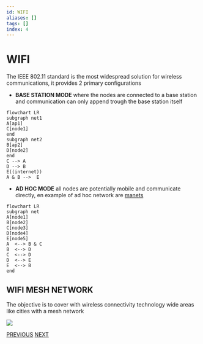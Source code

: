 ```yaml
---
id: WIFI
aliases: []
tags: []
index: 4
---
```


# WIFI

The IEEE 802.11 standard is the most widespread solution for wireless communications, it provides 2 primary configurations

- **BASE STATION MODE** where the nodes are connected to a base station and communication can only append trough the base station itself

```mermaid
flowchart LR
subgraph net1
A[ap1]
C[node1]
end
subgraph net2
B[ap2]
D[node2]
end
C --> A
D --> B
E((internet))
A & B -->  E
```

- **AD HOC MODE** all nodes are potentially mobile and communicate directly, en example of ad hoc network are [manets](MANETS.canvas)

```mermaid
flowchart LR
subgraph net
A[node1]
B[node2]
C[node3]
D[node4]
E[node5]
A  <--> B & C
B  <--> D
C  <--> D
D  <--> E
E  <--> B
end
```

## WIFI MESH NETWORK

The objective is to cover with wireless connectivity technology wide areas like cities with a mesh network

![](Pasted%20image%2020240604192831.png)

[PREVIOUS](pages/wireless/CSMA.md) [NEXT](pages/wireless/WIMAX.md)
